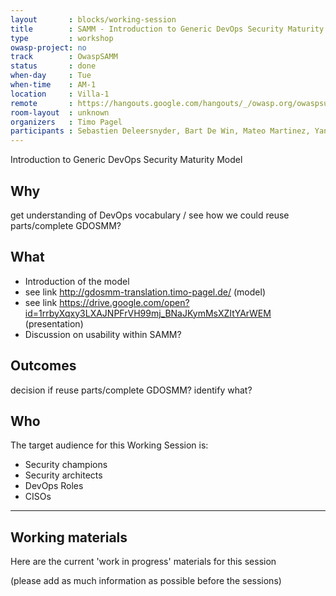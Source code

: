 ```yaml
---
layout       : blocks/working-session
title        : SAMM - Introduction to Generic DevOps Security Maturity Model
type         : workshop
owasp-project: no
track        : OwaspSAMM
status       : done
when-day     : Tue
when-time    : AM-1
location     : Villa-1
remote       : https://hangouts.google.com/hangouts/_/owasp.org/owaspsummit-sam
room-layout  : unknown
organizers   : Timo Pagel
participants : Sebastien Deleersnyder, Bart De Win, Mateo Martinez, Yan Kravchenko, Viktor Lindstrom, Fabien Thalgott
---
```


Introduction to Generic DevOps Security Maturity Model

## Why

get understanding of DevOps vocabulary / see how we could reuse parts/complete GDOSMM?

## What

- Introduction of the model
- see link http://gdosmm-translation.timo-pagel.de/ (model)
- see link https://drive.google.com/open?id=1rrbyXqxy3LXAJNPFrVH99mj_BNaJKymMsXZItYArWEM (presentation)
- Discussion on usability within SAMM?

## Outcomes

decision if reuse parts/complete GDOSMM?
identify what?

## Who

The target audience for this Working Session is:

- Security champions
- Security architects
- DevOps Roles
- CISOs

--- 

## Working materials

Here are the current 'work in progress' materials for this session 

(please add as much information as possible before the sessions)


